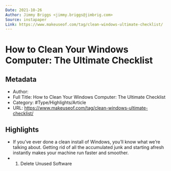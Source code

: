 ```yaml
---
Date: 2021-10-26
Author: Jimmy Briggs <jimmy.briggs@jimbrig.com>
Source: instapaper
Link: https://www.makeuseof.com/tag/clean-windows-ultimate-checklist/
---
```

# How to Clean Your Windows Computer: The Ultimate Checklist

## Metadata
- Author: 
- Full Title: How to Clean Your Windows Computer: The Ultimate Checklist
- Category: #Type/Highlights/Article
- URL: https://www.makeuseof.com/tag/clean-windows-ultimate-checklist/

## Highlights
- If you’ve ever done a clean install of Windows, you’ll know what we’re talking about. Getting rid of all the accumulated junk and starting afresh instantly makes your machine run faster and smoother.
- 1. Delete Unused Software
